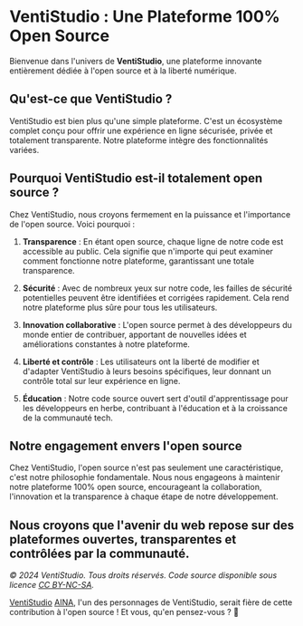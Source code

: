 # VentiStudio : Une Plateforme 100% Open Source

Bienvenue dans l'univers de **VentiStudio**, une plateforme innovante entièrement dédiée à l'open source et à la liberté numérique.

## Qu'est-ce que VentiStudio ?

VentiStudio est bien plus qu'une simple plateforme. C'est un écosystème complet conçu pour offrir une expérience en ligne sécurisée, privée et totalement transparente. 
Notre plateforme intègre des fonctionnalités variées.

## Pourquoi VentiStudio est-il totalement open source ?

Chez VentiStudio, nous croyons fermement en la puissance et l'importance de l'open source. 
Voici pourquoi :

1. **Transparence** : En étant open source, chaque ligne de notre code est accessible au public. 
Cela signifie que n'importe qui peut examiner comment fonctionne notre plateforme, garantissant une totale transparence.

2. **Sécurité** : Avec de nombreux yeux sur notre code, les failles de sécurité potentielles peuvent être identifiées et corrigées rapidement. 
Cela rend notre plateforme plus sûre pour tous les utilisateurs.

3. **Innovation collaborative** : L'open source permet à des développeurs du monde entier de contribuer, apportant de nouvelles idées et améliorations constantes à notre plateforme.

4. **Liberté et contrôle** : Les utilisateurs ont la liberté de modifier et d'adapter VentiStudio à leurs besoins spécifiques, leur donnant un contrôle total sur leur expérience en ligne.

5. **Éducation** : Notre code source ouvert sert d'outil d'apprentissage pour les développeurs en herbe, contribuant à l'éducation et à la croissance de la communauté tech.

## Notre engagement envers l'open source

Chez VentiStudio, l'open source n'est pas seulement une caractéristique, c'est notre philosophie fondamentale. Nous nous engageons à maintenir notre plateforme 100% open source, encourageant la collaboration, l'innovation et la transparence à chaque étape de notre développement.

Nous croyons que l'avenir du web repose sur des plateformes ouvertes, transparentes et contrôlées par la communauté. 
---

*© 2024 VentiStudio. Tous droits réservés. Code source disponible sous licence [CC BY-NC-SA](https://creativecommons.org/licenses/by-nc-sa/4.0/).*

[VentiStudio](https://ventistudio.fr/)
[AINA](https://wiki.ventistudio.fr/wiki/AINA), l'un des personnages de VentiStudio, serait fière de cette contribution à l'open source ! Et vous, qu'en pensez-vous ? 🌟
